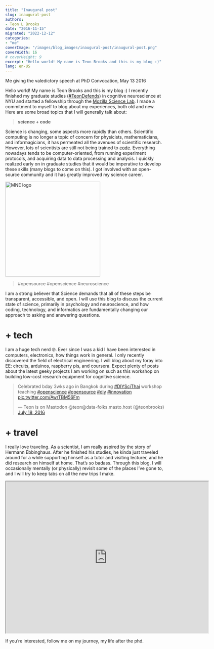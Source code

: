 ```yaml
---
title: "Inaugural post"
slug: inaugural-post
authors:
- Teon L Brooks
date: "2016-11-15"
migrated: "2022-12-12"
categories: 
- "me"
coverImage: "/images/blog_images/inaugural-post/inaugural-post.png"
coverWidth: 16
# coverHeight: 9
excerpt: "Hello world! My name is Teon Brooks and this is my blog :)"
lang: en-US
---
```


Me giving the valedictory speech at PhD Convocation, May 13 2016

Hello world! My name is Teon Brooks and this is my blog :) I recently finished my graduate studies ([#TeonDefends](https://twitter.com/i/moments/796848937621540864)) in cognitive neuroscience at NYU and started a fellowship through the [Mozilla Science Lab](https://wiki.mozilla.org/ScienceLab). I made a commitment to myself to blog about my experiences, both old and new. Here are some broad topics that I will generally talk about:

> **science + code**

Science is changing, some aspects more rapidly than others. Scientific computing is no longer a topic of concern for physicists, mathematicians, and informagicians, it has permeated all the avenues of scientific research. However, lots of scientists are still not being trained to [code](https://poldrack.github.io/blog/posts/advice-for-learning-to-code-from-scratch/). Everything nowadays tends to be computer-oriented, from running experiment protocols, and acquiring data to data processing and analysis. I quickly realized early on in graduate studies that it would be imperative to develop these skills (many blogs to come on this). I got involved with an open-source community and it has greatly improved my science career.

<img src="/images/portfolio_icons/mne.png" width=300 height=300 alt="MNE logo" />

> #opensource #openscience #neuroscience

I am a strong believer that Science demands that all of these steps be transparent, accessible, and open. I will use this blog to discuss the current state of science, primarily in psychology and neuroscience, and how coding, technology, and informatics are fundamentally changing our approach to asking and answering questions.

# + tech

I am a huge tech nerd 🤓. Ever since I was a kid I have been interested in computers, electronics, how things work in general. I only recently discovered the field of electrical engineering. I will blog about my foray into EE: circuits, arduinos, raspberry pis, and coursera. Expect plenty of posts about the latest geeky projects I am working on such as this workshop on building low-cost research equipment for cognitive science.

<blockquote class="twitter-tweet"><p lang="en" dir="ltr">Celebrated bday 3wks ago in Bangkok during <a href="https://twitter.com/hashtag/DIYSciThai?src=hash&amp;ref_src=twsrc%5Etfw">#DIYSciThai</a> workshop teaching <a href="https://twitter.com/hashtag/openscience?src=hash&amp;ref_src=twsrc%5Etfw">#openscience</a> <a href="https://twitter.com/hashtag/opensource?src=hash&amp;ref_src=twsrc%5Etfw">#opensource</a> <a href="https://twitter.com/hashtag/diy?src=hash&amp;ref_src=twsrc%5Etfw">#diy</a> <a href="https://twitter.com/hashtag/innovation?src=hash&amp;ref_src=twsrc%5Etfw">#innovation</a> <a href="https://t.co/AwrTBM56Fm">pic.twitter.com/AwrTBM56Fm</a></p>&mdash; Teon is on Mastodon @teon@data-folks.masto.host (@teonbrooks) <a href="https://twitter.com/teonbrooks/status/755071350264455168?ref_src=twsrc%5Etfw">July 18, 2016</a></blockquote>

# + travel

I really love traveling. As a scientist, I am really aspired by the story of Hermann Ebbinghaus. After he finished his studies, he kinda just traveled around for a while supporting himself as a tutor and visiting lecturer, and he did research on himself at home. That’s so badass. Through this blog, I will occasionally mentally (or physically) revisit some of the places I’ve gone to, and I will try to keep tabs on all the new trips I make.

<iframe src="https://www.google.com/maps/d/embed?mid=1zuheHlbZwD_X3mVDQ7M6lOLQDwQ&ehbc=2E312F" width="640" height="480" title="Places I've Traveled"></iframe>

If you’re interested, follow me on my journey, my life after the phd.
